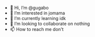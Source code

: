 - 👋 Hi, I’m @gugabo
- 👀 I’m interested in jomama
- 🌱 I’m currently learning idk
- 💞️ I’m looking to collaborate on nothing
- 📫 How to reach me don't 

<!---
gugabo/gugabo is a ✨ special ✨ repository because its `README.md` (this file) appears on your GitHub profile.
You can click the Preview link to take a look at your changes.
--->
